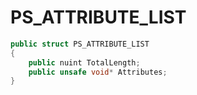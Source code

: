# PS\_ATTRIBUTE\_LIST

```csharp
public struct PS_ATTRIBUTE_LIST
{
    public nuint TotalLength;
    public unsafe void* Attributes;
}
```
